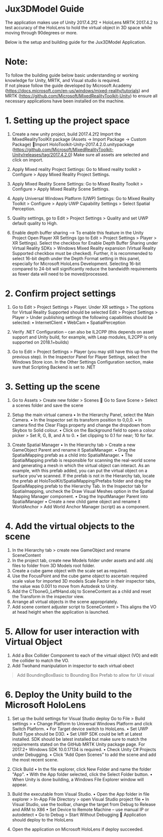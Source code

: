 # Jux3DModel Guide
The application makes use of Unity 2017.4.2f2 + HoloLens MRTK 2017.4.2 to test accuracy of the HoloLens to hold the virtual object in 3D space while moving through 90degrees or more.

Below is the setup and building guide for the Jux3DModel Application.

# Note:
To follow the building guide below basic understanding or working knowledge for Unity, MRTK, and Visual studio is required.  
If not please follow the guide developed by Microsoft Academy (https://docs.microsoft.com/en-us/windows/mixed-reality/tutorials) and MRTK (https://github.com/Microsoft/MixedRealityToolkit-Unity) to ensure all necessary applications have been installed on the machine.

# 1. Setting up the project space #

1.	Create a new unity project, build 2017.4.2f2
Import the MixedRealityToolKit package (Assets -> Import Package -> Custom Package) Import HoloToolkit-Unity-2017.4.2.0.unitypackage 
(https://github.com/Microsoft/MixedRealityToolkit-Unity/releases/tag/2017.4.2.0)
Make sure all assets are selected and click on import.

2.	Apply Mixed reality Project Settings: Go to Mixed reality toolkit > Configure > Appy Mixed Reality Project Settings.
3.	Apply Mixed Reality Scene Settings: Go to Mixed Reality Toolkit > Configure > Apply Mixed Reality Scene Settings.
4.	Apply Universal Windows Platform (UWP) Settings: Go to Mixed Reality Toolkit > Configure > Apply UWP Capability Settings > Select Spatial Perception. 
5.	Quality settings, go to Edit > Project Settings > Quality and set UWP default quality to High. 
6.	Enable depth buffer sharing --> To enable this feature in the Unity Project Open Player XR Settings (go to Edit > Project Settings > Player > XR Settings). Select the checkbox for Enable Depth Buffer Sharing under Virtual Reality SDKs > Windows Mixed Reality expansion (Virtual Reality Supported checkbox must be checked). Further, it is recommended to select 16-bit depth under the Depth Format setting in this panel, especially for Microsoft HoloLens Development. Selecting 16-bit compared to 24-bit will significantly reduce the bandwidth requirements as fewer data will need to be moved/processed.

# 2. Confirm project settings #
1.	Go to Edit > Project Settings > Player. 
Under XR settings > The options for Virtual Reality Supported should be selected
Edit > Project Settings > Player > Under publishing settings the following capabilities should be selected:
•	InternetClient
•	WebCam
•	SpatialPerception 

2.	Verify .NET Configuration – can also be IL2CPP (this depends on asset support and Unity build, for example, with Leap modules, IL2CPP is only supported on 2018.1+builds)
3.	Go to Edit > Project Settings > Player (you may still have this up from the previous step). In the Inspector Panel for Player Settings, select the Windows Store icon.
In the Other Settings Configuration section, make sure that Scripting Backend is set to .NET

# 3. Setting up the scene #
1.	Go to Assets > Create new folder > Scenes  Go to Save Scene > Select a scenes folder and save the scene

2.	Setup the main virtual camera
•	In the Hierarchy Panel, select the Main Camera.
•	In the Inspector set its transform position to 0,0,0.
•	In camera find the Clear Flags property and change the dropdown from Skybox to Solid colour.
•	Click on the Background field to open a colour picker > Set R, G, B, and A to 0. 
•	Set clipping to 0.1 for near; 10 for far.

3.	Create Spatial Manager
•	In the Hierarchy tab > Create a new GameObject Parent and rename it SpatialManager.
•	Drag the SpatialMapping prefab as a child into SpatialManager.
•	The SpatialMapping prefab is responsible for scanning the real-world scene and generating a mesh in which the virtual object can interact. As an example, with this prefab added, you can put the virtual object on a surface you’ve scanned. If the prefab is not in the Hierarchy tab, locate the prefab at HoloToolKit/SpatialMapping/Prefabs folder and drag the SpatialMapping prefab to the Hierarchy Tab. In the Inspector tab for Spatialmapping, uncheck the Draw Visual Meshes option in the Spatial Mapping Manager component.
•	Drag the InputManager Parent into SpatialManager
•	Create a new child game object and rename it WorldAnchor > Add World Anchor Manager (script) as a component.

# 4. Add the virtual objects to the scene #
1.	In the Hierarchy tab > create new GameObject and rename SceneContent
2.	In the project tab, create new Models folder under assets and add .obj files to folder from 3D Models root folder.
3.	Create a cube game object with the scale set as required.
4.	Use the FocusPoint and the cube game object to ascertain required scale value for imported 3D models Scale Factor in their inspector tabs, the value was 0.001 to move from Autodesk to Unity. 
5.	Add the CTboneG_LeftHand.obj to SceneContent as a child and reset the Transform in the inspector view. 
6.	Arrange all virtual objects in the scene appropriately. 
7.	Add scene content adjuster script to SceneContent > This aligns the VO at head height when the application is launched.

# 5. Allow for user interaction with Virtual Object #
1.	Add a Box Collider Component to each of the virtual object (VO) and edit the collider to match the VO.
2.	Add Twohand manipulation in inspector to each virtual obect
> Add BoundingBoxBasic to Bounding Box Prefab to allow for UI visual 

# 6. Deploy the Unity build to the Microsoft HoloLens #
1.	Set up the build settings for Visual Studio deploy Go to File > Build settings > 
•	Change Platform to Universal Windows Platform and click Switch Platform.
•	For Target device switch to HoloLens.
•	Set UWP Build Type should be D3D.
•	Set UWP SDK could be left at Latest installed. SDK should be latest installed but make sure to match the requirements stated on the GitHub MRTK Unity package page. For 2017.2+ Windows SDK 10.0.17134 is required.
•	Check Unity C# Projects under Debugging.
•	Click “Add Open Scenes” to add the scene and add the most recent scene.

2.	Click Build 
•	In the file explorer, click New Folder and name the folder "App".
•	With the App folder selected, click the Select Folder button.
•	When Unity is done building, a Windows File Explorer window will appear.

3.	Build the executable from Visual Studio.
•	Open the App folder in file explorer > In-App File Directory > open Visual Studio project file 
•	In Visual Studio, use the toolbar, change the target from Debug to Release and ARM to X86 
•	Set Device to Remote Machine – use manual IP or autodetect
•	Go to Debug > Start Without Debugging  Application should deploy to the HoloLens

4.	Open the application on Microsoft HoloLens if deploy succeeded.

